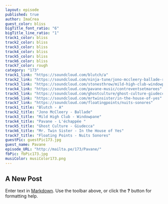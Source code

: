 ```yaml
---
layout: episode
published: true
author: ImaCrea
guest_color: bliss
bigTitle_font_ratio: "6"
bigTitle_line_ratio: "1"
track1_color: bliss
track2_color: bliss
track3_color: bliss
track4_color: bliss
track5_color: bliss
track6_color: bliss
track7_color: rough
category: "173"
track1_link: "https://soundcloud.com/blutch/a"
track2_link: "https://soundcloud.com/ninja-tune/jono-mccleery-ballade-radio-1"
track3_link: "https://soundcloud.com/stonesthrow/mild-high-club-windowpane"
track4_link: "https://soundcloud.com/pavane-music/contreventsetmarees"
track5_link: "https://soundcloud.com/ghostculture/ghost-culture-giudecca"
track6_link: "https://soundcloud.com/mrtwinsister/in-the-house-of-yes"
track7_link: "https://soundcloud.com/floatingpoints/nuits-sonores"
track1_title: "Blutch - A"
track2_title: "Jono McCleery - Ballade"
track3_title: "Mild High Club - Windowpane"
track4_title: "Pavane - L'échappée "
track5_title: "Ghost Culture - Giudecca"
track6_title: "Mr. Twin Sister - In the House of Yes"
track7_title: "Floating Points - Nuits Sonores"
guestPic: guestPic173.jpg
guest_name: Pavane
episode_URL: "http://mailta.pe/173/Pavane/"
fbPic: fbPic173.jpg
musiColor: musiColor173.png
---
```



## A New Post

Enter text in [Markdown](http://daringfireball.net/projects/markdown/). Use the toolbar above, or click the **?** button for formatting help.